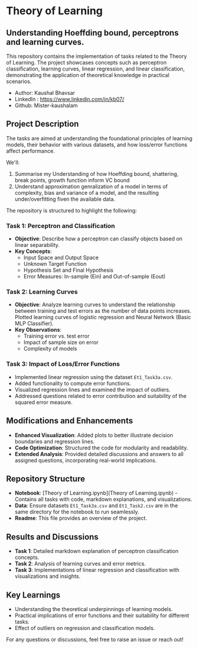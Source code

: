 
# Theory of Learning
## Understanding Hoeffding bound, perceptrons and learning curves.

This repository contains the implementation of tasks related to the Theory of Learning. The project showcases concepts such as perceptron classification, learning curves, linear regression, and linear classification, demonstrating the application of theoretical knowledge in practical scenarios.

- Author: Kaushal Bhavsar
- LinkedIn : https://www.linkedin.com/in/kb07/
- Github: Mister-kaushalam

## Project Description

The tasks are aimed at understanding the foundational principles of learning models, their behavior with various datasets, and how loss/error functions affect performance. 

We'll:
   1. Summarise my Understanding of how Hoeffding bound, shattering, break points, growth function inform VC bound
   2. Understand approximation genralization of a model in terms of complexity, bias and variance of a model, and the resulting under/overfitting fiven the available data.

The repository is structured to highlight the following:

### Task 1: Perceptron and Classification
- **Objective**: Describe how a perceptron can classify objects based on linear separability.
- **Key Concepts**:
  - Input Space and Output Space
  - Unknown Target Function
  - Hypothesis Set and Final Hypothesis
  - Error Measures: In-sample (Ein) and Out-of-sample (Eout)

### Task 2: Learning Curves
- **Objective**: Analyze learning curves to understand the relationship between training and test errors as the number of data points increases. Plotted learning curves of logistic regression and Neural Network (Basic MLP Classifier).
- **Key Observations**:
  - Training error vs. test error
  - Impact of sample size on error
  - Complexity of models

### Task 3: Impact of Loss/Error Functions
- Implemented linear regression using the dataset `Et1_Task3a.csv`.
- Added functionality to compute error functions.
- Visualized regression lines and examined the impact of outliers.
- Addressed questions related to error contribution and suitability of the squared error measure.

## Modifications and Enhancements
- **Enhanced Visualization**: Added plots to better illustrate decision boundaries and regression lines.
- **Code Optimization**: Structured the code for modularity and readability.
- **Extended Analysis**: Provided detailed discussions and answers to all assigned questions, incorporating real-world implications.

## Repository Structure
- **Notebook**: [Theory of Learning.ipynb](Theory of Learning.ipynb) - Contains all tasks with code, markdown explanations, and visualizations.
- **Data**: Ensure datasets `Et1_Task3a.csv` and `Et1_Task2.csv` are in the same directory for the notebook to run seamlessly.
- **Readme**: This file provides an overview of the project.


## Results and Discussions
- **Task 1**: Detailed markdown explanation of perceptron classification concepts.
- **Task 2**: Analysis of learning curves and error metrics.
- **Task 3**: Implementations of linear regression and classification with visualizations and insights.

## Key Learnings
- Understanding the theoretical underpinnings of learning models.
- Practical implications of error functions and their suitability for different tasks.
- Effect of outliers on regression and classification models.



For any questions or discussions, feel free to raise an issue or reach out!
